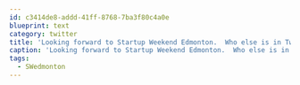 ```yaml
---
id: c3414de8-addd-41ff-8768-7ba3f80c4a0e
blueprint: text
category: twitter
title: 'Looking forward to Startup Weekend Edmonton.  Who else is in Twitter-land is gonna be there?  #yeg #SWedmonton @startupedmonton'
caption: 'Looking forward to Startup Weekend Edmonton.  Who else is in Twitter-land is gonna be there?  <span class="hashtag hashtag_local">#<a href="http://tweettemp.darylchymko.ca/?tag=yeg">yeg</a> <span class="hashtag hashtag_local">#<a href="http://tweettemp.darylchymko.ca/?tag=swedmonton">SWedmonton</a> @startupedmonton'
tags:
  - SWedmonton
---
```

